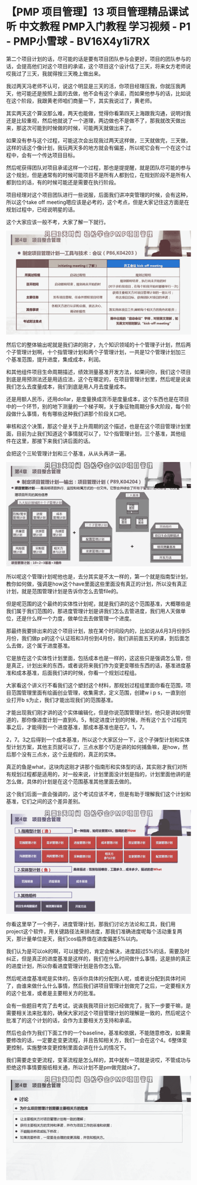 # 【PMP 项目管理】13 项目管理精品课试听 中文教程 PMP入门教程 学习视频 - P1 - PMP小雪球 - BV16X4y1i7RX

第二个项目计划的话，尽可能的话是要有项目团队参与会更好，项目的团队参与的话，会提高他们对这个项目的承诺，这个项目这个设计估了三天，将来女方老师说哎我过了三天，我就得按三天晚上做出来。

我过两天冯老师不认可，说这个明显是三天的活，你项目经理压我，你就压我两天，他可能还是按照上面的去做，他不会有这个承诺，而如果他参与的话，比如说在这个阶段，我跟黄老师咱们商量一下，其实我说过了，黄老师。

其实两天这个算没那么难，两天也能做，觉得你看第四天上海跟我沟通，说明对我还是比较重视，然后他就说了一个道理，两边做也不是做不了，那我就改天做出来，那这次可能到时候做的时候，可能两天就做出来了。

如果没有参与这个过程，可能这次会出现我过两天这样做，三天就做完，三天做，这样的话这个像计划，我玩两天多的地方就会有偏差，所以呢它会有一个在这个过程中，会有一个传达项目目标。

然后呢获得团队对项目承诺这样一个过程，那也是提提醒，就是团队尽可能的参与这个规划，但是通常有的时候可能项目不是所有人都到位，在规划阶段不是所有人都到位的话，有的时候可能还是需要在执行阶段。

项目经理对这个项目团队进行一些说服，后面我们讲冲突管理的时候，会有这种，所以这个take off meeting嗯应该是必考的，这个考点，但是大家记住这方面是在规划过程中，已经说明星的话。

这个大家应该一般不考，大家了解一下就行。

![](img/cfa6699a446c6d625871e44f5216e567_1.png)

然后它的整体输出呢就是我们讲的刚才，九个知识领域的十个管理子计划，然后两个子管理计划啊，十个指管理计划和两个子管理计划，一共是12个管理计划加三个基准范围，提升进度，集成成本，利润。

和其他组件项目生命周期描述，绩效测量基准开发方法，如果问你，我们这个项目到底是用预测法还是用适应法，这个在哪定的，在项目管理计划里，然后呢是说诶我们怎么去度量成本，我们到底是用人月去度量成本。

还是用额人民币，还用dollar，是度量换成货币是度量成本，这个东西也是在项目中的一个环节，别的地下测量的一个梯子啊，关于象征物周期分多大阶段，每个阶段做什么事情，有有哪些这种我们讲那个阶段关口吧。

审核和这个决策，那这个是关于上升周期的这个描述，也是在这个项目管理计划里面，目前为止我们知道这个事情就可以了，12个指管理计划，三个基准，其他组件在这里，那接下来我们讲后面的话。

会把这个三轮管理计划和三个基准，从从头再讲一遍。

![](img/cfa6699a446c6d625871e44f5216e567_3.png)

所以呢这个管理计划呢他也是，去分其实是不太一样的，第一个就是指南型计划，教你如何做，强调是how这个have里面这些里面没有真正的计划，所以没有真正计划，就是范围管理计划是告诉你怎么去管file的。

但是呢范围的这个最终的实体性计划呢，就是我们讲的这个范围基准，大概哪些是我们属于我们范围的，那进度管理计划是讲我们怎么去管进度，我们用人天做单位，还是什么样一个力度，做单位去去做管理一个进度。

那最终我要排出来的这个项目计划，放在某个时间段内的，比如说从6月3月份到5月份，我们做p p的这个认证班和3月份到4月份，我们讲前面五天的课，到后面怎么去做，这个属于进度基准。

它是放在这个实体性计划里面，包括成本也是一样的，这这些只是强调怎么管，但是真正，计划出来的东西，或者说将来我们作为变更变哪些东西的话，基准进度基准和成本基准，后面我们讲的时候，你看一个规划过程组。

大家看这个讲义行不看我们这个塑封这个材料，那规划过程组里面你看在范围，项目范围管理里面有绘画创业管理，收集需求，定义范围，创建w i p s，一直到创业打开b s为止，我们才能出现我们的范围基准。

才能出现我们刚才讲的这个实体编辑化，但是你说范围管理计划，他只是讲如何管道的，那你像进度计划一直到6。5，制定进度计划的时候，所有这个五个过程完事之后，才能得到一个进度基准，那成本基准也是在7。1，7。

2，7。3之后得到一个成本基准，所以这个大家区分一下，这个子弹型计划和实体型计划方案，其他主页就可以了，三点水那个1万是讲的如何捕鱼嘛，是how，然后那个没有三点水，这个云是假的，真正的实体。

真正的鱼是what，这块肉这刚才讲那个指南形和实体型的话，其实刚才我们对所有规划过程都是适用的，对一般来说，计划里面没计划是指的，计划里面他讲的是怎么做，具体的计划是在这个范围基准其他里面去做的。

这个我们后面一直会强调的，这个考试应该不考，但是有助于理解我们这个计划和基准，它们之间的这个差异差别。



![](img/cfa6699a446c6d625871e44f5216e567_5.png)

你看这里举了一个例子，进度管理计划，那我们讨论方法论和工具，我们用project这个软件，用关键路径法来排进度，那我们准确进度呢每个活动重复两天，那计量单位是天，我们cos临界值在进度偏差5%以内。

我们认为是可以ok的啊，可以接受的，肯定会解决，进度超过5%的话，需要及时纠正，但是真正的进度基准是这样的，我们在什么时间做什么事情，这是排的真正的进度计划，所以你看进度管理计划是告你怎么管。

然后呢进度基准呢是实体的，告诉你具体的分配到人呢，或者说分配到具体时间了，由谁来做什么什么事情，然后我们讲项目管理计划做完了之后，一定要相关方的这个批准，或者是主要相关方的批准。

会有一些题目考完了去考试，说诶我我项目计划已经做完了，我下一步要干嘛，是需要相关法来批准的，确保大家对这个项目管理计划的理解是一致的，然后呢这个批准了的这个计划的话，会作为主要相关方支持和承诺。

然后也会作为我们下面工作的一个baseline，基准和依据，不能随意修改，如果需要修改的话，一定要走变更流程，并且告知相关方，我们一会在这个4。6整体变更控制，实施整体变更控制里面会讲在什么的情况下。

我们需要走变更流程，变革流程是怎么样的，其中就有一项就是说哎，不管成功与拒绝这件事情要报纸相关通，所以计划不是pm做完就ok了。



![](img/cfa6699a446c6d625871e44f5216e567_7.png)